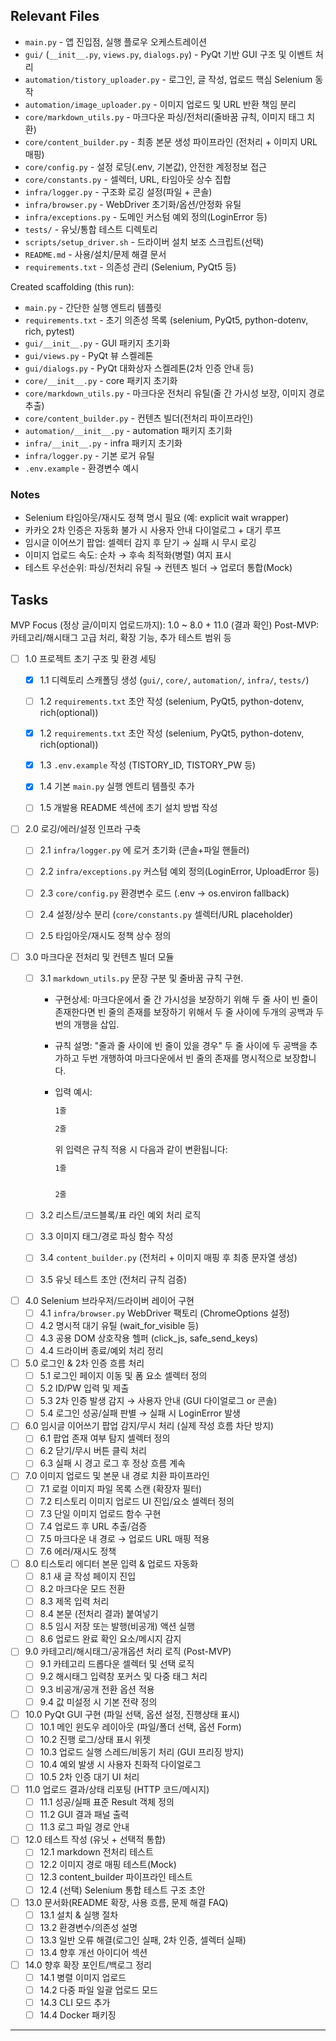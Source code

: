## Relevant Files

- `main.py` - 앱 진입점, 실행 플로우 오케스트레이션
- `gui/` (`__init__.py`, `views.py`, `dialogs.py`) - PyQt 기반 GUI 구조 및 이벤트 처리
- `automation/tistory_uploader.py` - 로그인, 글 작성, 업로드 핵심 Selenium 동작
- `automation/image_uploader.py` - 이미지 업로드 및 URL 반환 책임 분리
- `core/markdown_utils.py` - 마크다운 파싱/전처리(줄바꿈 규칙, 이미지 태그 치환)
- `core/content_builder.py` - 최종 본문 생성 파이프라인 (전처리 + 이미지 URL 매핑)
- `core/config.py` - 설정 로딩(.env, 기본값), 안전한 계정정보 접근
- `core/constants.py` - 셀렉터, URL, 타임아웃 상수 집합
- `infra/logger.py` - 구조화 로깅 설정(파일 + 콘솔)
- `infra/browser.py` - WebDriver 초기화/옵션/안정화 유틸
- `infra/exceptions.py` - 도메인 커스텀 예외 정의(LoginError 등)
- `tests/` - 유닛/통합 테스트 디렉토리
- `scripts/setup_driver.sh` - 드라이버 설치 보조 스크립트(선택)
- `README.md` - 사용/설치/문제 해결 문서
- `requirements.txt` - 의존성 관리 (Selenium, PyQt5 등)

Created scaffolding (this run):

- `main.py` - 간단한 실행 엔트리 템플릿
- `requirements.txt` - 초기 의존성 목록 (selenium, PyQt5, python-dotenv, rich, pytest)
- `gui/__init__.py` - GUI 패키지 초기화
- `gui/views.py` - PyQt 뷰 스켈레톤
- `gui/dialogs.py` - PyQt 대화상자 스켈레톤(2차 인증 안내 등)
- `core/__init__.py` - core 패키지 초기화
- `core/markdown_utils.py` - 마크다운 전처리 유틸(줄 간 가시성 보장, 이미지 경로 추출)
- `core/content_builder.py` - 컨텐츠 빌더(전처리 파이프라인)
- `automation/__init__.py` - automation 패키지 초기화
- `infra/__init__.py` - infra 패키지 초기화
- `infra/logger.py` - 기본 로거 유틸
- `.env.example` - 환경변수 예시

### Notes

- Selenium 타임아웃/재시도 정책 명시 필요 (예: explicit wait wrapper)
- 카카오 2차 인증은 자동화 불가 시 사용자 안내 다이얼로그 + 대기 루프
- 임시글 이어쓰기 팝업: 셀렉터 감지 후 닫기 → 실패 시 무시 로깅
- 이미지 업로드 속도: 순차 → 후속 최적화(병렬) 여지 표시
- 테스트 우선순위: 파싱/전처리 유틸 → 컨텐츠 빌더 → 업로더 통합(Mock)

## Tasks

MVP Focus (정상 글/이미지 업로드까지): 1.0 ~ 8.0 + 11.0 (결과 확인)
Post-MVP: 카테고리/해시태그 고급 처리, 확장 기능, 추가 테스트 범위 등

- [ ] 1.0 프로젝트 초기 구조 및 환경 세팅
	- [x] 1.1 디렉토리 스캐폴딩 생성 (`gui/`, `core/`, `automation/`, `infra/`, `tests/`)
	- [ ] 1.2 `requirements.txt` 초안 작성 (selenium, PyQt5, python-dotenv, rich(optional))
	- [x] 1.2 `requirements.txt` 초안 작성 (selenium, PyQt5, python-dotenv, rich(optional))
	- [x] 1.3 `.env.example` 작성 (TISTORY_ID, TISTORY_PW 등)
	- [x] 1.4 기본 `main.py` 실행 엔트리 템플릿 추가
	- [ ] 1.5 개발용 README 섹션에 초기 설치 방법 작성


- [ ] 2.0 로깅/에러/설정 인프라 구축
	- [ ] 2.1 `infra/logger.py` 에 로거 초기화 (콘솔+파일 핸들러)
	- [ ] 2.2 `infra/exceptions.py` 커스텀 예외 정의(LoginError, UploadError 등)
	- [ ] 2.3 `core/config.py` 환경변수 로드 (.env → os.environ fallback)
	- [ ] 2.4 설정/상수 분리 (`core/constants.py` 셀렉터/URL placeholder)
	- [ ] 2.5 타임아웃/재시도 정책 상수 정의


- [ ] 3.0 마크다운 전처리 및 컨텐츠 빌더 모듈
    - [ ] 3.1 `markdown_utils.py` 문장 구분 및 줄바꿈 규칙 구현.
	    - 구현상세: 마크다운에서 줄 간 가시성을 보장하기 위해 두 줄 사이 빈 줄이 존재한다면 빈 줄의 존재를 보장하기 위해서 두 줄 사이에 두개의 공백과 두번의 개행을 삽입.
	    - 규칙 설명: "줄과 줄 사이에 빈 줄이 있을 경우" 두 줄 사이에 두 공백을 추가하고 두번 개행하여 마크다운에서 빈 줄의 존재를 명시적으로 보장합니다.
	    - 입력 예시:
		    ```markdown
		    1줄

		    2줄
		    ```

		    위 입력은 규칙 적용 시 다음과 같이 변환됩니다:

		    ```markdown
            1줄  


            2줄
		    ```
	- [ ] 3.2 리스트/코드블록/표 라인 예외 처리 로직
	- [ ] 3.3 이미지 태그/경로 파싱 함수 작성
	- [ ] 3.4 `content_builder.py` (전처리 + 이미지 매핑 후 최종 문자열 생성)
	- [ ] 3.5 유닛 테스트 초안 (전처리 규칙 검증)


- [ ] 4.0 Selenium 브라우저/드라이버 레이어 구현
	- [ ] 4.1 `infra/browser.py` WebDriver 팩토리 (ChromeOptions 설정)
	- [ ] 4.2 명시적 대기 유틸 (wait_for_visible 등)
	- [ ] 4.3 공용 DOM 상호작용 헬퍼 (click_js, safe_send_keys)
	- [ ] 4.4 드라이버 종료/예외 처리 정리

- [ ] 5.0 로그인 & 2차 인증 흐름 처리
	- [ ] 5.1 로그인 페이지 이동 및 폼 요소 셀렉터 정의
	- [ ] 5.2 ID/PW 입력 및 제출
	- [ ] 5.3 2차 인증 발생 감지 → 사용자 안내 (GUI 다이얼로그 or 콘솔)
	- [ ] 5.4 로그인 성공/실패 판별 → 실패 시 LoginError 발생

- [ ] 6.0 임시글 이어쓰기 팝업 감지/무시 처리 (실제 작성 흐름 차단 방지)
	- [ ] 6.1 팝업 존재 여부 탐지 셀렉터 정의
	- [ ] 6.2 닫기/무시 버튼 클릭 처리
	- [ ] 6.3 실패 시 경고 로그 후 정상 흐름 계속

- [ ] 7.0 이미지 업로드 및 본문 내 경로 치환 파이프라인
	- [ ] 7.1 로컬 이미지 파일 목록 스캔 (확장자 필터)
	- [ ] 7.2 티스토리 이미지 업로드 UI 진입/요소 셀렉터 정의
	- [ ] 7.3 단일 이미지 업로드 함수 구현
	- [ ] 7.4 업로드 후 URL 추출/검증
	- [ ] 7.5 마크다운 내 경로 → 업로드 URL 매핑 적용
	- [ ] 7.6 에러/재시도 정책

- [ ] 8.0 티스토리 에디터 본문 입력 & 업로드 자동화
	- [ ] 8.1 새 글 작성 페이지 진입
	- [ ] 8.2 마크다운 모드 전환
	- [ ] 8.3 제목 입력 처리
	- [ ] 8.4 본문 (전처리 결과) 붙여넣기
	- [ ] 8.5 임시 저장 또는 발행(비공개) 액션 실행
	- [ ] 8.6 업로드 완료 확인 요소/메시지 감지

- [ ] 9.0 카테고리/해시태그/공개옵션 처리 로직 (Post-MVP)
	- [ ] 9.1 카테고리 드롭다운 셀렉터 및 선택 로직
	- [ ] 9.2 해시태그 입력창 포커스 및 다중 태그 처리
	- [ ] 9.3 비공개/공개 전환 옵션 적용
	- [ ] 9.4 값 미설정 시 기본 전략 정의

- [ ] 10.0 PyQt GUI 구현 (파일 선택, 옵션 설정, 진행상태 표시)
	- [ ] 10.1 메인 윈도우 레이아웃 (파일/폴더 선택, 옵션 Form)
	- [ ] 10.2 진행 로그/상태 표시 위젯
	- [ ] 10.3 업로드 실행 스레드/비동기 처리 (GUI 프리징 방지)
	- [ ] 10.4 예외 발생 시 사용자 친화적 다이얼로그
	- [ ] 10.5 2차 인증 대기 UI 처리

- [ ] 11.0 업로드 결과/상태 리포팅 (HTTP 코드/메시지)
	- [ ] 11.1 성공/실패 표준 Result 객체 정의
	- [ ] 11.2 GUI 결과 패널 출력
	- [ ] 11.3 로그 파일 경로 안내

- [ ] 12.0 테스트 작성 (유닛 + 선택적 통합)
	- [ ] 12.1 markdown 전처리 테스트
	- [ ] 12.2 이미지 경로 매핑 테스트(Mock)
	- [ ] 12.3 content_builder 파이프라인 테스트
	- [ ] 12.4 (선택) Selenium 통합 테스트 구조 초안

- [ ] 13.0 문서화(README 확장, 사용 흐름, 문제 해결 FAQ)
	- [ ] 13.1 설치 & 실행 절차
	- [ ] 13.2 환경변수/의존성 설명
	- [ ] 13.3 일반 오류 해결(로그인 실패, 2차 인증, 셀렉터 실패)
	- [ ] 13.4 향후 개선 아이디어 섹션

- [ ] 14.0 향후 확장 포인트/백로그 정리
	- [ ] 14.1 병렬 이미지 업로드
	- [ ] 14.2 다중 파일 일괄 업로드 모드
	- [ ] 14.3 CLI 모드 추가
	- [ ] 14.4 Docker 패키징

---
